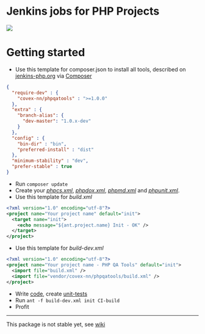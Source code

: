 Jenkins jobs for PHP Projects
=============================

<a href="https://travis-ci.org/covex-nn/phpqatools/" target="_blank"><img src="https://travis-ci.org/covex-nn/phpqatools.png?branch=master" /></a>

Getting started
===============

* Use this template for composer.json to install all tools, described on [jenkins-php.org](http://jenkins-php.org/) via [Composer](http://getcomposer.org/)

```json
{
  "require-dev" : {
    "covex-nn/phpqatools" : ">=1.0.0"
  }, 
  "extra" : {
    "branch-alias": {
      "dev-master": "1.0.x-dev"
    }
  }, 
  "config" : {
    "bin-dir" : "bin", 
    "preferred-install" : "dist"
  }, 
  "minimum-stability" : "dev", 
  "prefer-stable" : true
}
```

* Run <code>composer update</code>
* Create your *[phpcs.xml](https://github.com/covex-nn/phpqatools/blob/master/phpcs.xml)*, *[phpdox.xml](https://github.com/covex-nn/phpqatools/blob/master/phpdox.xml)*, *[phpmd.xml](https://github.com/covex-nn/phpqatools/blob/master/phpmd.xml)* and *[phpunit.xml](https://github.com/covex-nn/phpqatools/blob/master/phpunit.xml)*.
* Use this template for *build.xml*

```xml
<?xml version="1.0" encoding="utf-8"?>
<project name="Your project name" default="init">
  <target name="init">
    <echo message="${ant.project.name} Init - OK" />
  </target>
</project>
```

* Use this template for *build-dev.xml*

```xml
<?xml version="1.0" encoding="utf-8"?>
<project name="Your project name - PHP QA Tools" default="init">
  <import file="build.xml" />
  <import file="vendor/covex-nn/phpqatools/build.xml" />
</project>
```

* Write [code](https://github.com/covex-nn/phpqatools/blob/master/src/JooS/Jenkins/SampleClass.php), create [unit-tests](https://github.com/covex-nn/phpqatools/blob/master/tests/src/JooS/Jenkins/SampleClassTest.php)
* Run <code>ant -f build-dev.xml init CI-build</code>
* Profit

---

This package is not stable yet, see [wiki](https://github.com/covex-nn/phpqatools/wiki)
